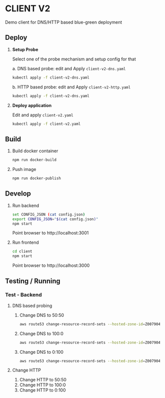 # CLIENT V2

Demo client for DNS/HTTP based blue-green deployment

## Deploy

1. **Setup Probe**

    Select one of the probe mechanism and setup config for that

    a. DNS based probe: edit and Apply `client-v2-dns.yaml`

      ```bash
      kubectl apply -f client-v2-dns.yaml
      ```

    b. HTTP based probe: edit and Apply `client-v2-http.yaml`

      ```bash
      kubectl apply -f client-v2-dns.yaml
      ```

1. **Deploy application**

    Edit and apply `client-v2.yaml`

    ```bash
    kubectl apply -f client-v2.yaml
    ```

## Build

1. Build docker container

    ```bash
    npm run docker-build
    ```

1. Push image

    ```bash
    npm run docker-publish
    ```

## Develop

1. Run backend

    ```bash
    set CONFIG_JSON (cat config.json)
    export CONFIG_JSON="$(cat config.json)"
    npm start
    ```

    Point browser to http://localhost:3001

1. Run frontend

    ```bash
    cd client
    npm start
    ```

    Point browser to http://localhost:3000

## Testing / Running

### Test - Backend

1. DNS based probing
    1. Change DNS to 50:50

        ```bash
        aws route53 change-resource-record-sets --hosted-zone-id=Z00790433JF8Q9KA66EHM  --change-batch file://test/dns0.json
        ```

    1. Change DNS to 100:0

        ```bash
        aws route53 change-resource-record-sets --hosted-zone-id=Z00790433JF8Q9KA66EHM  --change-batch file://test/dns1.json
        ```

    1. Change DNS to 0:100

        ```bash
        aws route53 change-resource-record-sets --hosted-zone-id=Z00790433JF8Q9KA66EHM  --change-batch file://test/dns2.json
        ```

1. Change HTTP

    1. Change HTTP to 50:50
    1. Change HTTP to 100:0
    1. Change HTTP to 0:100

